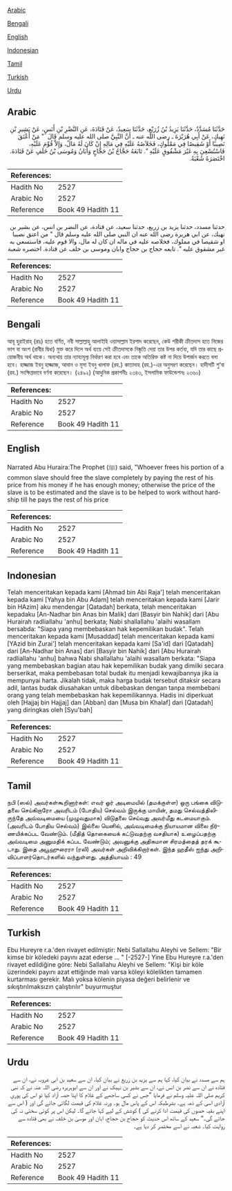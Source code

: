 [Arabic](#arabic)

[Bengali](#bengali)

[English](#english)

[Indonesian](#indonesian)

[Tamil](#tamil)

[Turkish](#turkish)

[Urdu](#urdu)

## Arabic


<div dir="rtl" lang="ar" style={{fontSize:'larger',backgroundColor:'#f8f9fa',padding:20}}>
حَدَّثَنَا مُسَدَّدٌ، حَدَّثَنَا يَزِيدُ بْنُ زُرَيْعٍ، حَدَّثَنَا سَعِيدٌ، عَنْ قَتَادَةَ، عَنِ النَّضْرِ بْنِ أَنَسٍ، عَنْ بَشِيرِ بْنِ نَهِيكٍ، عَنْ أَبِي هُرَيْرَةَ ـ رضى الله عنه ـ أَنَّ النَّبِيَّ صلى الله عليه وسلم قَالَ ‏ "‏ مَنْ أَعْتَقَ نَصِيبًا أَوْ شَقِيصًا فِي مَمْلُوكٍ، فَخَلاَصُهُ عَلَيْهِ فِي مَالِهِ إِنْ كَانَ لَهُ مَالٌ، وَإِلاَّ قُوِّمَ عَلَيْهِ، فَاسْتُسْعِيَ بِهِ غَيْرَ مَشْقُوقٍ عَلَيْهِ ‏"‏‏.‏ تَابَعَهُ حَجَّاجُ بْنُ حَجَّاجٍ وَأَبَانُ وَمُوسَى بْنُ خَلَفٍ عَنْ قَتَادَةَ‏.‏ اخْتَصَرَهُ شُعْبَةُ‏.‏
</div>
<div style={{backgroundColor:'#f8f9fa',padding:20, marginBottom: 10}}><table> <thead> <tr> <th>References:</th> <th></th> </tr> </thead> <tbody><tr><td>Hadith No</td><td>2527</td></tr><tr><td>Arabic No</td><td>2527</td></tr><tr><td>Reference</td><td>Book 49 Hadith 11</td></tr></tbody></table></div>


<div dir="rtl" lang="ar" style={{fontSize:'larger',backgroundColor:'#f8f9fa',padding:20}}>
حدثنا مسدد، حدثنا يزيد بن زريع، حدثنا سعيد، عن قتادة، عن النضر بن انس، عن بشير بن نهيك، عن ابي هريرة رضى الله عنه ان النبي صلى الله عليه وسلم قال " من اعتق نصيبا او شقيصا في مملوك، فخلاصه عليه في ماله ان كان له مال، والا قوم عليه، فاستسعي به غير مشقوق عليه ". تابعه حجاج بن حجاج وابان وموسى بن خلف عن قتادة. اختصره شعبة
</div>
<div style={{backgroundColor:'#f8f9fa',padding:20, marginBottom: 10}}><table> <thead> <tr> <th>References:</th> <th></th> </tr> </thead> <tbody><tr><td>Hadith No</td><td>2527</td></tr><tr><td>Arabic No</td><td>2527</td></tr><tr><td>Reference</td><td>Book 49 Hadith 11</td></tr></tbody></table></div>

## Bengali


<div dir="ltr" lang="bn" style={{fontSize:'larger',backgroundColor:'#f8f9fa',padding:20}}>
আবূ হুরাইরাহ্ (রাঃ) হতে বর্ণিত, নবী সাল্লাল্লাহু আলাইহি ওয়াসাল্লাম ইরশাদ করেছেন, কেউ শরীকী ক্রীতদাস হতে নিজের ভাগ বা অংশ (রাবীর দ্বিধা) মুক্ত করে দিলে অর্থ ব্যয়ে সেই ক্রীতদাসকে নিষ্কৃতি দেয়া তার উপর কর্তব্য, যদি তার কাছে প্রয়োজনীয় অর্থ থাকে। অন্যথায় তার ন্যায্যমূল্য নির্ধারণ করা হবে এবং তাকে অতিরিক্ত কষ্ট না দিয়ে উপার্জন করতে বলা হবে। হাজ্জাজ ইবনু হাজ্জাজ, আবান ও মূসা ইবনু খালাফ (রহ.) কাতাদাহ (রহ.)-এর অনুসরণ করেছেন। হাদীসটি শু‘বা (রহ.) সংক্ষিপ্তভাবে বর্ণনা করেছেন। (২৪৯২) (আধুনিক প্রকাশনীঃ ২৩৪৩, ইসলামিক ফাউন্ডেশনঃ ২৩৬০)
</div>
<div style={{backgroundColor:'#f8f9fa',padding:20, marginBottom: 10}}><table> <thead> <tr> <th>References:</th> <th></th> </tr> </thead> <tbody><tr><td>Hadith No</td><td>2527</td></tr><tr><td>Arabic No</td><td>2527</td></tr><tr><td>Reference</td><td>Book 49 Hadith 11</td></tr></tbody></table></div>

## English


<div dir="ltr" lang="en" style={{fontSize:'larger',backgroundColor:'#f8f9fa',padding:20}}>
Narrated Abu Huraira:The Prophet (ﷺ) said, "Whoever frees his portion of a common slave should free the slave completely by paying the rest of his price from his money if he has enough money; otherwise the price of the slave is to be estimated and the slave is to be helped to work without hardship till he pays the rest of his price
</div>
<div style={{backgroundColor:'#f8f9fa',padding:20, marginBottom: 10}}><table> <thead> <tr> <th>References:</th> <th></th> </tr> </thead> <tbody><tr><td>Hadith No</td><td>2527</td></tr><tr><td>Arabic No</td><td>2527</td></tr><tr><td>Reference</td><td>Book 49 Hadith 11</td></tr></tbody></table></div>

## Indonesian


<div dir="ltr" lang="id" style={{fontSize:'larger',backgroundColor:'#f8f9fa',padding:20}}>
Telah menceritakan kepada kami [Ahmad bin Abi Raja'] telah menceritakan kepada kami [Yahya bin Abu Adam] telah menceritakan kepada kami [Jarir bin HAzim] aku mendengar [Qatadah] berkata, telah menceritakan kepadaku [An-Nadhar bin Anas bin Malik] dari [Basyir bin Nahik] dari [Abu Hurairah radliallahu 'anhu] berkata; Nabi shallallahu 'alaihi wasallam bersabda: "Siapa yang membebaskan hak kepemilikan budak". Telah menceritakan kepada kami [Musaddad] telah menceritakan kepada kami [YAzid bin Zurai'] telah menceritakan kepada kami [Sa'id] dari [Qatadah] dari [An-Nadhar bin Anas] dari [Basyir bin Nahik] dari [Abu Hurairah radliallahu 'anhu] bahwa Nabi shallallahu 'alaihi wasallam berkata: "Siapa yang membebaskan bagian atau hak kepemilikan budak yang dimilki secara berserikat, maka pembebasan total budak itu menjadi kewajibannya jika ia mempunyai harta. Jikalah tidak, maka harga budak tersebut ditaksir secara adil, lantas budak diusahakan untuk dibebaskan dengan tanpa membebani orang yang telah membebaskan hak kepemilikannya. Hadis ini diperkuat oleh [Hajjaj bin Hajjaj] dan [Abban] dan [Musa bin Khalaf] dari [Qatadah] yang diringkas oleh [Syu'bah]
</div>
<div style={{backgroundColor:'#f8f9fa',padding:20, marginBottom: 10}}><table> <thead> <tr> <th>References:</th> <th></th> </tr> </thead> <tbody><tr><td>Hadith No</td><td>2527</td></tr><tr><td>Arabic No</td><td>2527</td></tr><tr><td>Reference</td><td>Book 49 Hadith 11</td></tr></tbody></table></div>

## Tamil


<div dir="ltr" lang="ta" style={{fontSize:'larger',backgroundColor:'#f8f9fa',padding:20}}>
நபி (ஸல்) அவர்கள்கூறினார்கள்: எவர் ஓர் அடிமையில் (தமக்குள்ள) ஒரு பங்கை விடுதலை செய்கிறாரோ அவரிடம் (போதிய) செல்வம் இருக்கு மாயின், தமது செல்வத்திலிருந்தே அவ்வடிமையை (முழுவதுமாக) விடுதலை செய்வது அவர்மீது கடமையாகும். (அவரிடம் போதிய செல்வம்) இல்லை யெனில், அவ்வடிமைக்கு நியாயமான விலை நிர்ணயிக்கப்பட வேண்டும். (மீதித் தொகையைக் கட்டுவதற்கு வசதியாக) உழைப்பதற்கு அவ்வடிமை அனுமதிக் கப்பட வேண்டும்; அவனுக்கு அதிகமான சிரமத்தைத் தரக் கூடாது. இதை அபூஹுரைரா (ரலி) அவர்கள் அறிவிக்கிறார்கள். இந்த ஹதீஸ் ஐந்து அறிவிப்பாளர்தொடர்களில் வந்துள்ளது. அத்தியாயம் : 49
</div>
<div style={{backgroundColor:'#f8f9fa',padding:20, marginBottom: 10}}><table> <thead> <tr> <th>References:</th> <th></th> </tr> </thead> <tbody><tr><td>Hadith No</td><td>2527</td></tr><tr><td>Arabic No</td><td>2527</td></tr><tr><td>Reference</td><td>Book 49 Hadith 11</td></tr></tbody></table></div>

## Turkish


<div dir="ltr" lang="tr" style={{fontSize:'larger',backgroundColor:'#f8f9fa',padding:20}}>
Ebu Hureyre r.a.'den rivayet edilmiştir: Nebi Sallallahu Aleyhi ve Sellem: "Bir kimse bir köledeki payını azat ederse ... " [-2527-] Yine Ebu Hureyre r.a.'den rivayet edildiğine göre: Nebi Sallallahu Aleyhi ve Sellem: "Kişi bir köle üzerindeki payını azat ettiğinde malı varsa köleyi kölelikten tamamen kurtarması gerekir. Malı yoksa kölenin piyasa değeri belirlenir ve sıkıştırılmaksızın çalıştırılır" buyurmuştur
</div>
<div style={{backgroundColor:'#f8f9fa',padding:20, marginBottom: 10}}><table> <thead> <tr> <th>References:</th> <th></th> </tr> </thead> <tbody><tr><td>Hadith No</td><td>2527</td></tr><tr><td>Arabic No</td><td>2527</td></tr><tr><td>Reference</td><td>Book 49 Hadith 11</td></tr></tbody></table></div>

## Urdu


<div dir="rtl" lang="ur" style={{fontSize:'larger',backgroundColor:'#f8f9fa',padding:20}}>
ہم سے مسدد نے بیان کیا، کہا ہم سے یزید بن زریع نے بیان کیا، ان سے سعید بن ابی عروبہ نے، ان سے قتادہ نے ان سے نضر بن انس نے، ان سے بشیر بن نہیک نے اور ان سے ابوہریرہ رضی اللہ عنہ نے کہ نبی کریم صلی اللہ علیہ وسلم نے فرمایا ”جس نے کسی ساجھے کے غلام کا اپنا حصہ آزاد کیا تو اس کی پوری آزادی اسی کے ذمہ ہے۔ بشرطیکہ اس کے پاس مال ہو۔ ورنہ غلام کی قیمت لگائی جائے گی اور ( اس سے اپنے بقیہ حصوں کی قیمت ادا کرنے کی ) کوشش کے لیے کہا جائے گا۔ لیکن اس پر کوئی سختی نہ کی جائے گی۔“ سعید کے ساتھ اس حدیث کو حجاج بن حجاج، ابان اور موسیٰ بن خلف نے بھی قتادہ سے روایت کیا۔ شعبہ نے اسے مختصر کر دیا ہے۔
</div>
<div style={{backgroundColor:'#f8f9fa',padding:20, marginBottom: 10}}><table> <thead> <tr> <th>References:</th> <th></th> </tr> </thead> <tbody><tr><td>Hadith No</td><td>2527</td></tr><tr><td>Arabic No</td><td>2527</td></tr><tr><td>Reference</td><td>Book 49 Hadith 11</td></tr></tbody></table></div>